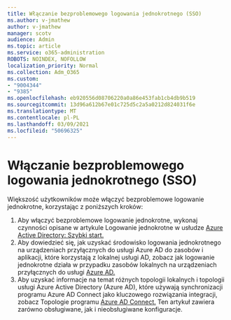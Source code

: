 ```yaml
---
title: Włączanie bezproblemowego logowania jednokrotnego (SSO)
ms.author: v-jmathew
author: v-jmathew
manager: scotv
audience: Admin
ms.topic: article
ms.service: o365-administration
ROBOTS: NOINDEX, NOFOLLOW
localization_priority: Normal
ms.collection: Adm_O365
ms.custom:
- "9004344"
- "9385"
ms.openlocfilehash: eb920556d08706220a0a86e453fab1cb4db9b519
ms.sourcegitcommit: 13d96a612b67e01c725d5c2a5a0212d824031f6e
ms.translationtype: MT
ms.contentlocale: pl-PL
ms.lasthandoff: 03/09/2021
ms.locfileid: "50696325"
---
```

# <a name="enable-seamless-single-sign-on-sso"></a>Włączanie bezproblemowego logowania jednokrotnego (SSO)

Większość użytkowników może włączyć bezproblemowe logowanie jednokrotne, korzystając z poniższych kroków:

1. Aby włączyć bezproblemowe logowanie jednokrotne, wykonaj czynności opisane w artykule Logowanie jednokrotne w usłudze [Azure Active Directory: Szybki start.](https://docs.microsoft.com/azure/active-directory/hybrid/how-to-connect-sso-quick-start)
2. Aby dowiedzieć się, jak uzyskać środowisko logowania jednokrotnego na urządzeniach przyłącznych do usługi Azure AD do zasobów i aplikacji, które korzystają z lokalnej usługi AD, zobacz jak logowanie jednokrotne działa w przypadku zasobów lokalnych na urządzeniach przyłącznych do usługi [Azure AD.](https://docs.microsoft.com/azure/active-directory/devices/azuread-join-sso)
3. Aby uzyskać informacje na temat różnych topologii lokalnych i topologii usługi Azure Active Directory (Azure AD), które używają synchronizacji programu Azure AD Connect jako kluczowego rozwiązania integracji, zobacz Topologie programu [Azure AD Connect.](https://docs.microsoft.com/azure/active-directory/hybrid/plan-connect-topologies) Ten artykuł zawiera zarówno obsługiwane, jak i nieobsługiwane konfiguracje.
